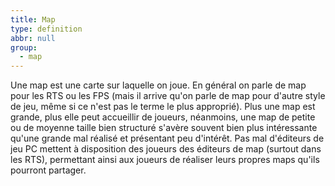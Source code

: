 ```yaml
---
title: Map
type: definition
abbr: null
group:
  - map
---
```

Une map est une carte sur laquelle on joue. En général on parle de map pour les RTS ou les FPS (mais il arrive qu'on parle de map pour d'autre style de jeu, même si ce n'est pas le terme le plus approprié). Plus une map est grande, plus elle peut accueillir de joueurs, néanmoins, une map de petite ou de moyenne taille bien structuré s'avère souvent bien plus intéressante qu'une grande mal réalisé et présentant peu d'intérêt. Pas mal d'éditeurs de jeu PC mettent à disposition des joueurs des éditeurs de map (surtout dans les RTS), permettant ainsi aux joueurs de réaliser leurs propres maps qu'ils pourront partager.
